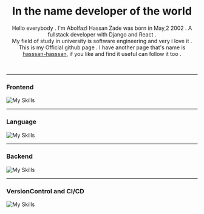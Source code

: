 <div align='center'>
<h1> In the name developer of the world </h1>

Hello everybody . I'm Abolfazl Hassan Zade was born in May,2 2002 .  A fullstack developer with Django and React .<br> My field of study in university is software engineering and very i love it .<br> This is my Official github page . I have another page that's name is <a href="http://github.com/hasssan-hasssan">hasssan-hasssan</a>, if you like and find it useful can follow it too . <br>
</div>
<br>

------------------------------------

### Frontend
![My Skills](https://skillicons.dev/icons?i=html,css,bootstrap,tailwind,react,redux) 

---

### Language
![My Skills](https://skillicons.dev/icons?i=python,js,cs)

---

### Backend
![My Skills](https://skillicons.dev/icons?i=django)

---

### VersionControl and CI/CD
![My Skills](https://skillicons.dev/icons?i=git,github)

<br>



